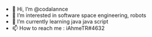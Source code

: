 - 👋 Hi, I’m @codalannce
- 👀 I’m interested in software space engineering, robots
- 🌱 I’m currently learning java java script
- 📫 How to reach me : iAhmeTR#4632


<!---
codalannce/codalannce is a ✨ special ✨ repository because its `README.md` (this file) appears on your GitHub profile.
You can click the Preview link to take a look at your changes.
--->
